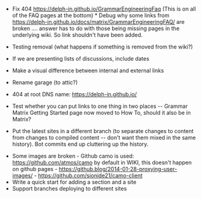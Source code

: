 


* Fix 404 https://delph-in.github.io/GrammarEngineeringFaq
      (This is on all of the FAQ pages at the bottom)
      * Debug why some links from
      https://delph-in.github.io/docs/matrix/GrammarEngineeringFAQ/
      are broken .... answer has to do with those being missing pages in the underlying wiki. So link shouldn't have been added.

* Testing removal (what happens if something is removed from the wiki?)
* If we are presenting lists of discussions, include dates
* Make a visual difference between internal and external links
* Rename garage (to attic?)
* 404 at root DNS name: https://delph-in.github.io/
* Test whether you can put links to one thing in two places -- Grammar Matrix Getting Started page now moved to How To, should it also be in Matrix?
* Put the latest sites in a different branch (to separate changes to content from changes to compiled content -- don't want them mixed in the same history). Bot commits end up cluttering up the history.



- Some images are broken
      - Github camo is used: https://github.com/atmos/camo by default in WIKI, this doesn't happen on github pages
      - https://github.blog/2014-01-28-proxying-user-images/
      - https://github.com/sionide21/camo-client
- Write a quick start for adding a section and a site
- Support branches deploying to different sites